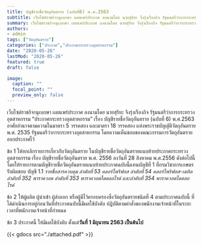 ```yaml
---
title: บัญชีรายชื่อวัตถุอันตราย (ฉบับที่6) พ.ศ.2563
subtitle: เว็บไซต์ราชกิจานุเบกษา เผยแพร่ประกาศ ลงนามโดย นายสุริยะ จึงรุ่งเรืองกิจ รัฐมนตรีว่าการกระทรวงอุตสาหกรรม “ประกาศกระทรวงอุตสาหกรรม” เรื่อง บัญชีรายชื่อวัตถุอันตราย (ฉบับที่6) พ.ศ.2563 
summary: เว็บไซต์ราชกิจานุเบกษา เผยแพร่ประกาศ ลงนามโดย นายสุริยะ จึงรุ่งเรืองกิจ รัฐมนตรีว่าการกระทรวงอุตสาหกรรม “ประกาศกระทรวงอุตสาหกรรม” เรื่อง บัญชีรายชื่อวัตถุอันตราย (ฉบับที่6) พ.ศ.2563 อาศัยอำนาจตามความในมาตรา 5 วรรคสอง และมาตรา 18 วรรคสอง แห่งพระราชบัญญัติวัตถุอันตราย พ.ศ. 2535 รัฐมนตรีว่าการกระทรวงอุตสาหกรรม โดยความเห็นชอบของคณะกรรมการวัตถุอันตราย ออกประกาศไว้
authors:
- admin
tags: ["วัตถุอันตราย"]
categories: ["ประกาศ","ประกาศกระทรวงอุตสาหกรรม"]
date: "2020-05-26"
lastMod: "2020-05-26"
featured: true
draft: false

image:
  caption: ""
  focal_point: ""
  preview_only: false
---
```


เว็บไซต์ราชกิจานุเบกษา เผยแพร่ประกาศ ลงนามโดย นายสุริยะ จึงรุ่งเรืองกิจ รัฐมนตรีว่าการกระทรวงอุตสาหกรรม “ประกาศกระทรวงอุตสาหกรรม” เรื่อง บัญชีรายชื่อวัตถุอันตราย (ฉบับที่ 6) พ.ศ.2563 อาศัยอำนาจตามความในมาตรา 5 วรรคสอง และมาตรา 18 วรรคสอง แห่งพระราชบัญญัติวัตถุอันตราย พ.ศ. 2535 รัฐมนตรีว่าการกระทรวงอุตสาหกรรม โดยความเห็นชอบของคณะกรรมการวัตถุอันตราย ออกประกาศไว้
 
ข้อ 1 ให้ยกเลิกรายการเกี่ยวกับวัตถุอันตราย ในบัญชีรายชื่อวัตถุอันตรายแนบท้ายประกาศกระทรวงอุตสาหกรรม เรื่อง บัญชีรายชื่อวัตถุอันตราย พ.ศ. 2556 ลงวันที่ 28 สิงหาคม พ.ศ.2556 ดังต่อไปนี้ โดยให้รายการตามบัญชีรายชื่อวัตถุอันตรายแนบท้ายประกาศฉบับนี้แทนบัญชีที่ 1 ที่กรมวิชาการเกษตรรับผิดชอบ บัญชี 1.1 *รายชื่อสารควบคุม ลำดับที่ 53 คลอร์ไพริฟอส ลำดับที่ 54 คลอร์ไพริฟอส-เมทิล ลำดับที่ 352 พาราควอต ลำดับที่ 353 พาราควอตไดคลอไรด์ และลำดับที่ 354 พาราควอตไดคลอไรด์*
 
ข้อ 2 ให้ผู้ผลิต ผู้นำเข้า ผู้ส่งออก หรือผู้มีไว้ครอบครองซึ่งวัตถุอันตรายชนิดที่ 4 ตามประกาศฉบับนี้ ที่ได้ดำเนินการอยู่ก่อนวันที่ประกาศฉบับนี้มีผลใช้บังคับ ปฎิบัติตามคำสั่งของพนักงานเจ้าหน้าที่ในระยะเวลาที่พนักงานเจ้าหน้าที่กำหนด

ข้อ 3 ประกาศนี้ ให้มีผลใช้บังคับ ตั้งแต่**วันที่ 1 มิถุนายน 2563 เป็นต้นไป**


{{< gdocs src="./attached.pdf" >}}



